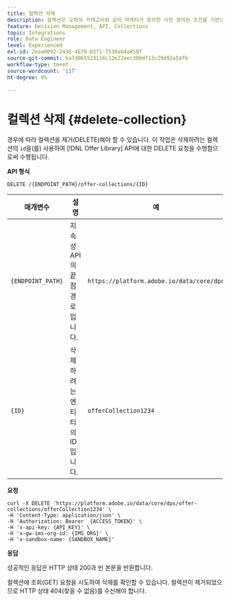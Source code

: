 ```yaml
---
title: 컬렉션 삭제
description: 컬렉션은 오퍼의 카테고리와 같이 마케터가 정의한 사전 정의된 조건을 기반으로 하는 오퍼의 하위 집합입니다.
feature: Decision Management, API, Collections
topic: Integrations
role: Data Engineer
level: Experienced
exl-id: 2eaa0092-2436-4679-83f1-7530ab4a858f
source-git-commit: ba7d065523116c12e22eec300df13c29d92a54fb
workflow-type: tm+mt
source-wordcount: '117'
ht-degree: 9%

---
```


# 컬렉션 삭제 {#delete-collection}

경우에 따라 컬렉션을 제거(DELETE)해야 할 수 있습니다. 이 작업은 삭제하려는 컬렉션의 `id`을(를) 사용하여 [!DNL Offer Library] API에 대한 DELETE 요청을 수행함으로써 수행됩니다.

**API 형식**

```http
DELETE /{ENDPOINT_PATH}/offer-collections/{ID}
```

| 매개변수 | 설명 | 예 |
| --------- | ----------- | ------- |
| `{ENDPOINT_PATH}` | 지속성 API의 끝점 경로입니다. | `https://platform.adobe.io/data/core/dps` |
| `{ID}` | 삭제하려는 엔티티의 ID입니다. | `offerCollection1234` |

**요청**

```shell
curl -X DELETE 'https://platform.adobe.io/data/core/dps/offer-collections/offerCollection1234' \
-H 'Content-Type: application/json' \
-H 'Authorization: Bearer  {ACCESS_TOKEN}' \
-H 'x-api-key: {API_KEY}' \
-H 'x-gw-ims-org-id: {IMS_ORG}' \
-H 'x-sandbox-name: {SANDBOX_NAME}' 
```

**응답**

성공적인 응답은 HTTP 상태 200과 빈 본문을 반환합니다.

컬렉션에 조회(GET) 요청을 시도하여 삭제를 확인할 수 있습니다. 컬렉션이 제거되었으므로 HTTP 상태 404(찾을 수 없음)를 수신해야 합니다.
